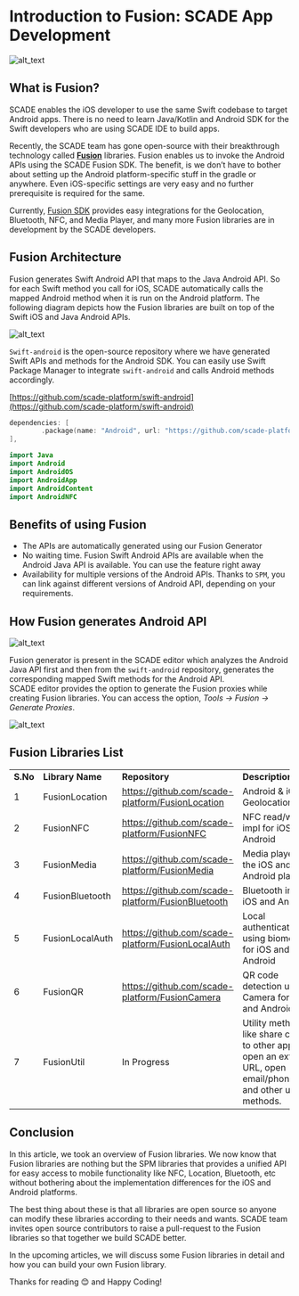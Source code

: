 


# Introduction to Fusion: SCADE App Development




![alt_text](images/image1.png "image_tooltip")


## What is Fusion?

SCADE enables the iOS developer to use the same Swift codebase to target Android apps. There is no need to learn Java/Kotlin and Android SDK for the Swift developers who are using SCADE IDE to build apps. 

Recently, the SCADE team has gone open-source with their breakthrough technology called **[Fusion](https://docs.scade.io/docs/fusionintroduction)** libraries. Fusion enables us to invoke the Android APIs using the SCADE Fusion SDK. The benefit, is we don’t have to bother about setting up the Android platform-specific stuff in the gradle or anywhere. Even iOS-specific settings are very easy and no further prerequisite is required for the same. 

Currently, [Fusion SDK](https://docs.scade.io/docs/fusion-library-overview) provides easy integrations for the Geolocation, Bluetooth, NFC, and Media Player, and many more Fusion libraries are in development by the SCADE developers. 

## Fusion Architecture

Fusion generates Swift Android API that maps to the Java Android API. So for each Swift method you call for iOS, SCADE automatically calls the mapped Android method when it is run on the Android platform. The following diagram depicts how the Fusion libraries are built on top of the Swift iOS and Java Android APIs.





![alt_text](images/image2.png "image_tooltip")


`Swift-android` is the open-source repository where we have generated Swift APIs and methods for the Android SDK. You can easily use Swift Package Manager to integrate `swift-android` and calls Android methods accordingly.  

[https://github.com/scade-platform/swift-android](https://github.com/scade-platform/swift-android)  



```swift
dependencies: [
        .package(name: "Android", url: "https://github.com/scade-platform/swift-android.git",.branch("android/24")) 
],
```



```swift
import Java
import Android
import AndroidOS
import AndroidApp
import AndroidContent
import AndroidNFC
```


## Benefits of using Fusion



* The APIs are automatically generated using our Fusion Generator
* No waiting time. Fusion Swift Android APIs are available when the Android Java API is available. You can use the feature right away
* Availability for multiple versions of the Android APIs. Thanks to `SPM`, you can link against different versions of Android API, depending on your requirements. 

## How Fusion generates Android API





![alt_text](images/image3.png "image_tooltip")


Fusion generator is present in the SCADE editor which analyzes the Android Java API  first and then from the `swift-android` repository, generates the corresponding mapped Swift methods for the Android API.  
SCADE editor provides the option to generate the Fusion proxies while creating Fusion libraries. You can access the option, _Tools -> Fusion -> Generate Proxies_.





![alt_text](images/image4.png "image_tooltip")


## Fusion Libraries List


<table>
  <tr>
   <td><strong>S.No</strong>
   </td>
   <td><strong>Library Name</strong>
   </td>
   <td><strong>Repository</strong>
   </td>
   <td><strong>Description</strong>
   </td>
  </tr>
  <tr>
   <td>1
   </td>
   <td>FusionLocation
   </td>
   <td><a href="https://github.com/scade-platform/FusionLocation">https://github.com/scade-platform/FusionLocation</a> 
   </td>
   <td>Android & iOS Geolocation impl
   </td>
  </tr>
  <tr>
   <td>2
   </td>
   <td>FusionNFC
   </td>
   <td><a href="https://github.com/scade-platform/FusionNFC">https://github.com/scade-platform/FusionNFC</a> 
   </td>
   <td>NFC read/write impl for iOS and Android
   </td>
  </tr>
  <tr>
   <td>3
   </td>
   <td>FusionMedia
   </td>
   <td><a href="https://github.com/scade-platform/FusionMedia">https://github.com/scade-platform/FusionMedia</a> 
   </td>
   <td>Media player for the iOS and Android platform
   </td>
  </tr>
  <tr>
   <td>4
   </td>
   <td>FusionBluetooth
   </td>
   <td><a href="https://github.com/scade-platform/FusionBluetooth">https://github.com/scade-platform/FusionBluetooth</a> 
   </td>
   <td>Bluetooth impl for iOS and Android
   </td>
  </tr>
  <tr>
   <td>5
   </td>
   <td>FusionLocalAuth
   </td>
   <td><a href="https://github.com/scade-platform/FusionLocalAuth">https://github.com/scade-platform/FusionLocalAuth</a> 
   </td>
   <td>Local authentication using biometrics for iOS and Android
   </td>
  </tr>
  <tr>
   <td>6
   </td>
   <td>FusionQR
   </td>
   <td><a href="https://github.com/scade-platform/FusionCamera">https://github.com/scade-platform/FusionCamera</a> 
   </td>
   <td>QR code detection using Camera for iOS and Android
   </td>
  </tr>
  <tr>
   <td>7
   </td>
   <td>FusionUtil
   </td>
   <td> In Progress
   </td>
   <td>Utility methods like share content to other apps, open an external URL, open email/phone/SMS and other utility methods.
   </td>
  </tr>
</table>


## Conclusion

In this article, we took an overview of Fusion libraries. We now know that Fusion libraries are nothing but the SPM libraries that provides a unified API for easy access to mobile functionality like NFC, Location, Bluetooth, etc without bothering about the implementation differences for the iOS and Android platforms. 

The best thing about these is that all libraries are open source so anyone can modify these libraries according to their needs and wants. SCADE team invites open source contributors to raise a pull-request to the Fusion libraries so that together we build SCADE better.

In the upcoming articles, we will discuss some Fusion libraries in detail and how you can build your own Fusion library. 

Thanks for reading 😊 and Happy Coding!
